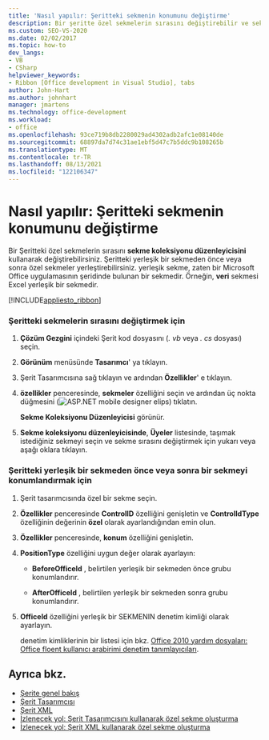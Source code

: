 ```yaml
---
title: 'Nasıl yapılır: Şeritteki sekmenin konumunu değiştirme'
description: Bir şeritte özel sekmelerin sırasını değiştirebilir ve sekme koleksiyonu düzenleyicisini kullanarak Şeritteki yerleşik bir sekmeden önce veya sonra özel sekmeleri konumlandırabilirsiniz.
ms.custom: SEO-VS-2020
ms.date: 02/02/2017
ms.topic: how-to
dev_langs:
- VB
- CSharp
helpviewer_keywords:
- Ribbon [Office development in Visual Studio], tabs
author: John-Hart
ms.author: johnhart
manager: jmartens
ms.technology: office-development
ms.workload:
- office
ms.openlocfilehash: 93ce719b8db2280029ad4302adb2afc1e08140de
ms.sourcegitcommit: 68897da7d74c31ae1ebf5d47c7b5ddc9b108265b
ms.translationtype: MT
ms.contentlocale: tr-TR
ms.lasthandoff: 08/13/2021
ms.locfileid: "122106347"
---
```

# <a name="how-to-change-the-position-of-a-tab-on-the-ribbon"></a>Nasıl yapılır: Şeritteki sekmenin konumunu değiştirme
  Bir Şeritteki özel sekmelerin sırasını **sekme koleksiyonu düzenleyicisini** kullanarak değiştirebilirsiniz. Şeritteki yerleşik bir sekmeden önce veya sonra özel sekmeler yerleştirebilirsiniz. yerleşik sekme, zaten bir Microsoft Office uygulamasının şeridinde bulunan bir sekmedir. Örneğin, **veri** sekmesi Excel yerleşik bir sekmedir.

 [!INCLUDE[appliesto_ribbon](../vsto/includes/appliesto-ribbon-md.md)]

### <a name="to-change-the-order-of-tabs-on-the-ribbon"></a>Şeritteki sekmelerin sırasını değiştirmek için

1. **Çözüm Gezgini** içindeki Şerit kod dosyasını (*. vb* veya *. cs* dosyası) seçin.

2. **Görünüm** menüsünde **Tasarımcı**' ya tıklayın.

3. Şerit Tasarımcısına sağ tıklayın ve ardından **Özellikler**' e tıklayın.

4. **özellikler** penceresinde, **sekmeler** özelliğini seçin ve ardından üç nokta düğmesini (![ASP.NET mobile designer elips](../sharepoint/media/mwellipsis.gif "ASP.NET Mobil tasarımcı elips")) tıklatın.

     **Sekme Koleksiyonu Düzenleyicisi** görünür.

5. **Sekme koleksiyonu düzenleyicisinde**, **Üyeler** listesinde, taşımak istediğiniz sekmeyi seçin ve sekme sırasını değiştirmek için yukarı veya aşağı oklara tıklayın.

### <a name="to-position-a-tab-before-or-after-a-built-in-tab-on-the-ribbon"></a>Şeritteki yerleşik bir sekmeden önce veya sonra bir sekmeyi konumlandırmak için

1. Şerit tasarımcısında özel bir sekme seçin.

2. **Özellikler** penceresinde **ControlID** özelliğini genişletin ve **ControlIdType** özelliğinin değerinin **özel** olarak ayarlandığından emin olun.

3. **Özellikler** penceresinde, **konum** özelliğini genişletin.

4. **PositionType** özelliğini uygun değer olarak ayarlayın:

    - **BeforeOfficeId** , belirtilen yerleşik bir sekmeden önce grubu konumlandırır.

    - **AfterOfficeId** , belirtilen yerleşik bir sekmeden sonra grubu konumlandırır.

5. **OfficeId** özelliğini yerleşik bir SEKMENIN denetim kimliği olarak ayarlayın.

     denetim kimliklerinin bir listesi için bkz. [Office 2010 yardım dosyaları: Office floent kullanıcı arabirimi denetim tanımlayıcıları](https://www.microsoft.com/download/details.aspx?id=6627).

## <a name="see-also"></a>Ayrıca bkz.
- [Şerite genel bakış](../vsto/ribbon-overview.md)
- [Şerit Tasarımcısı](../vsto/ribbon-designer.md)
- [Şerit XML](../vsto/ribbon-xml.md)
- [İzlenecek yol: Şerit Tasarımcısını kullanarak özel sekme oluşturma](../vsto/walkthrough-creating-a-custom-tab-by-using-the-ribbon-designer.md)
- [İzlenecek yol: Şerit XML kullanarak özel sekme oluşturma](../vsto/walkthrough-creating-a-custom-tab-by-using-ribbon-xml.md)
